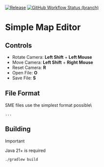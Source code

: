 [![Release](https://img.shields.io/github/release/Blackoutburst/Simple-Map-Editor.svg?style=for-the-badge)](https://github.com/Blackoutburst/Simple-Map-Editor/releases)
[![GitHub Workflow Status (branch)](https://img.shields.io/github/actions/workflow/status/Blackoutburst/Simple-Map-Editor/gradle.yml?style=for-the-badge)](https://github.com/Blackoutburst/Simple-Map-Editor/actions)

# Simple Map Editor

## Controls
- Rotate Camera: **Left Shift** + **Left Mouse**
- Move Camera: **Left Shift** + **Right Mouse**
- Reset Camera: **R**
- Open File: **O**
- Save File: **S**

## File Format
SME files use the simplest format possible\
```SME
...
```

## Building
> [!IMPORTANT]
> Java 21+ is required
```
./gradlew build
```
